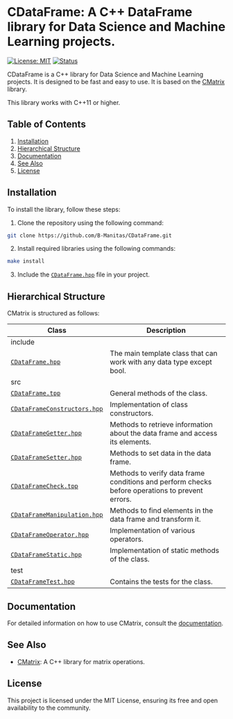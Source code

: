 # CDataFrame: A C++ DataFrame library for Data Science and Machine Learning projects.

[![License: MIT](https://img.shields.io/badge/License-MIT-yellow.svg)](https://opensource.org/licenses/MIT)
[![Status](https://img.shields.io/badge/Status-Active-green.svg)](https://github.com/B-Manitas/CMatrix)

CDataFrame is a C++ library for Data Science and Machine Learning projects. It is designed to be fast and easy to use. It is based on the [CMatrix](htpps://github.com/B-Manitas/CMatrix) library.

This library works with C++11 or higher.

## Table of Contents

1. [Installation](#installation)
2. [Hierarchical Structure](#hierarchical-structure)
3. [Documentation](#documentation)
4. [See Also](#see-also)
5. [License](#license)

## Installation

To install the library, follow these steps:

1. Clone the repository using the following command:

```bash
git clone https://github.com/B-Manitas/CDataFrame.git
```

2. Install required libraries using the following commands:

```bash
make install
```

3. Include the [`CDataFrame.hpp`](include/CDataFrame.hpp) file in your project.

## Hierarchical Structure

CMatrix is structured as follows:

| Class                                                              | Description                                                                                     |
| ------------------------------------------------------------------ | ----------------------------------------------------------------------------------------------- |
| include                                                            |                                                                                                 |
| [`CDataFrame.hpp`](include/CDataFrame.hpp)                         | The main template class that can work with any data type except bool.                           |
| src                                                                |                                                                                                 |
| [`CDataFrame.tpp`](include/CDataFrame.tpp)                         | General methods of the class.                                                                   |
| [`CDataFrameConstructors.hpp`](include/CDataFrameConstructors.tpp) | Implementation of class constructors.                                                           |
| [`CDataFrameGetter.hpp`](include/CDataFrameGetter.tpp)             | Methods to retrieve information about the data frame and access its elements.                   |
| [`CDataFrameSetter.hpp`](include/CDataFrameSetter.tpp)             | Methods to set data in the data frame.                                                          |
| [`CDataFrameCheck.tpp`](include/CDataFrameCheck.tpp)               | Methods to verify data frame conditions and perform checks before operations to prevent errors. |
| [`CDataFrameManipulation.hpp`](include/CDataFrameManipulation.tpp) | Methods to find elements in the data frame and transform it.                                    |
| [`CDataFrameOperator.hpp`](include/CDataFrameOperator.tpp)         | Implementation of various operators.                                                            |
| [`CDataFrameStatic.hpp`](include/CDataFrameStatic.tpp)             | Implementation of static methods of the class.                                                  |
| test                                                               |                                                                                                 |
| [`CDataFrameTest.hpp`](test/CDataFrameTest.tpp)                    | Contains the tests for the class.                                                               |

## Documentation

For detailed information on how to use CMatrix, consult the [documentation](docs/cdataframe.pdf).

## See Also

- [CMatrix](https://github.com/B-Manitas/CMatrix): A C++ library for matrix operations.

## License

This project is licensed under the MIT License, ensuring its free and open availability to the community.
